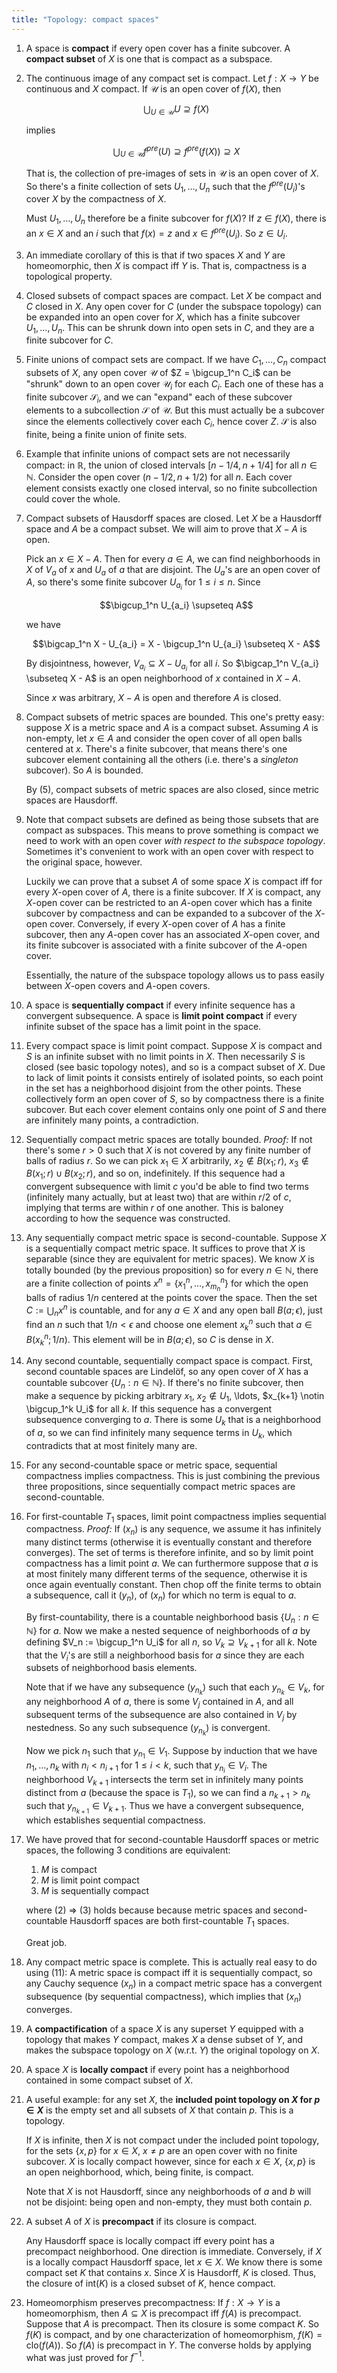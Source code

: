 ```yaml
---
title: "Topology: compact spaces"
---
```


1. A space is **compact** if every open cover has a finite subcover. A **compact subset** of $X$ is one that is compact as a subspace.

2. The continuous image of any compact set is compact. Let $f: X \to Y$ be continuous and $X$ compact. If $\mathcal{U}$ is an open cover of $f(X)$, then

    $$\bigcup_{U \in \mathcal{U}} U \supseteq f(X)$$

    implies

    $$\bigcup_{U \in \mathcal{U}} f^{pre}(U) \supseteq f^{pre}(f(X)) \supseteq X$$

    That is, the collection of pre-images of sets in $\mathcal{U}$ is an open cover of $X$. So there's a finite collection of sets $U_1, \ldots, U_n$ such that the $f^{pre}(U_i)$'s cover $X$ by the compactness of $X$.

    Must $U_1, \ldots, U_n$ therefore be a finite subcover for $f(X)$? If $z \in f(X)$, there is an $x \in X$ and an $i$ such that $f(x) = z$ and $x \in f^{pre}(U_i)$. So $z \in U_i$.

3. An immediate corollary of this is that if two spaces $X$ and $Y$ are homeomorphic, then $X$ is compact iff $Y$ is. That is, compactness is a topological property.

4. Closed subsets of compact spaces are compact. Let $X$ be compact and $C$ closed in $X$. Any open cover for $C$ (under the subspace topology) can be expanded into an open cover for $X$, which has a finite subcover $U_1, \ldots, U_n$. This can be shrunk down into open sets in $C$, and they are a finite subcover for $C$.

5. Finite unions of compact sets are compact. If we have $C_1, \ldots, C_n$ compact subsets of $X$, any open cover $\mathcal{U}$ of $Z = \bigcup_1^n C_i$ can be "shrunk" down to an open cover $\mathcal{U}_i$ for each $C_i$. Each one of these has a finite subcover $\mathcal{S}_i$, and we can "expand" each of these subcover elements to a subcollection $\mathcal{S}$ of $\mathcal{U}$. But this must actually be a subcover since the elements collectively cover each $C_i$, hence cover $Z$. $\mathcal{S}$ is also finite, being a finite union of finite sets.

6. Example that infinite unions of compact sets are not necessarily compact: in $\mathbb{R}$, the union of closed intervals $[n - 1/4, n + 1/4]$ for all $n \in \mathbb{N}$. Consider the open cover $(n - 1/2, n + 1/2)$ for all $n$. Each cover element consists exactly one closed interval, so no finite subcollection could cover the whole.

7. Compact subsets of Hausdorff spaces are closed. Let $X$ be a Hausdorff space and $A$ be a compact subset. We will aim to prove that $X - A$ is open.

    Pick an $x \in X - A$. Then for every $a \in A$, we can find neighborhoods in $X$ of $V_a$ of $x$ and $U_a$ of $a$ that are disjoint. The $U_a$'s are an open cover of $A$, so there's some finite subcover $U_{a_i}$ for $1 \leq i \leq n$. Since

    $$\bigcup_1^n U_{a_i} \supseteq A$$

    we have

    $$\bigcap_1^n X - U_{a_i} = X - \bigcup_1^n U_{a_i} \subseteq X - A$$

    By disjointness, however, $V_{a_i} \subseteq X - U_{a_i}$ for all $i$. So $\bigcap_1^n V_{a_i} \subseteq X - A$ is an open neighborhood of $x$ contained in $X - A$.

    Since $x$ was arbitrary, $X - A$ is open and therefore $A$ is closed.

8. Compact subsets of metric spaces are bounded. This one's pretty easy: suppose $X$ is a metric space and $A$ is a compact subset. Assuming $A$ is non-empty, let $x \in A$ and consider the open cover of all open balls centered at $x$. There's a finite subcover, that means there's one subcover element containing all the others (i.e. there's a *singleton* subcover). So $A$ is bounded.

    By (5), compact subsets of metric spaces are also closed, since metric spaces are Hausdorff.

9. Note that compact subsets are defined as being those subsets that are compact as subspaces. This means to prove something is compact we need to work with an open cover *with respect to the subspace topology*. Sometimes it's convenient to work with an open cover with respect to the original space, however.

    Luckily we can prove that a subset $A$ of some space $X$ is compact iff for every $X$-open cover of $A$, there is a finite subcover. If $X$ is compact, any $X$-open cover can be restricted to an $A$-open cover which has a finite subcover by compactness and can be expanded to a subcover of the $X$-open cover. Conversely, if every $X$-open cover of $A$ has a finite subcover, then any $A$-open cover has an associated $X$-open cover, and its finite subcover is associated with a finite subcover of the $A$-open cover.

    Essentially, the nature of the subspace topology allows us to pass easily between $X$-open covers and $A$-open covers.

10. A space is **sequentially compact** if every infinite sequence has a convergent subsequence. A space is **limit point compact** if every infinite subset of the space has a limit point in the space.

11. Every compact space is limit point compact. Suppose $X$ is compact and $S$ is an infinite subset with no limit points in $X$. Then necessarily $S$ is closed (see basic topology notes), and so is a compact subset of $X$. Due to lack of limit points it consists entirely of isolated points, so each point in the set has a neighborhood disjoint from the other points. These collectively form an open cover of $S$, so by compactness there is a finite subcover. But each cover element contains only one point of $S$ and there are infinitely many points, a contradiction.

12. Sequentially compact metric spaces are totally bounded. *Proof:* If not there's some $r > 0$ such that $X$ is not covered by any finite number of balls of radius $r$. So we can pick $x_1 \in X$ arbitrarily, $x_2 \notin B(x_1; r)$, $x_3 \notin B(x_1; r) \cup B(x_2; r)$, and so on, indefinitely. If this sequence had a convergent subsequence with limit $c$ you'd be able to find two terms (infinitely many actually, but at least two) that are within $r/2$ of $c$, implying that terms are within $r$ of one another. This is baloney according to how the sequence was constructed.

13. Any sequentially compact metric space is second-countable. Suppose $X$ is a sequentially compact metric space. It suffices to prove that $X$ is separable (since they are equivalent for metric spaces). We know $X$ is totally bounded (by the previous proposition) so for every $n \in \mathbb{N}$, there are a finite collection of points $x^n = \{ x_1^n, \ldots, x_{m_n}^n\}$ for which the open balls of radius $1/n$ centered at the points cover the space. Then the set $C := \bigcup_n x^n$ is countable, and for any $a \in X$ and any open ball $B(a; \epsilon)$, just find an $n$ such that $1/n < \epsilon$ and choose one element $x_k^n$ such that $a \in B(x_k^n; 1/n)$. This element will be in $B(a; \epsilon)$, so $C$ is dense in $X$.

14. Any second countable, sequentially compact space is compact. First, second countable spaces are Lindelöf, so any open cover of $X$ has a countable subcover $\{U_n : n \in \mathbb{N}\}$. If there's no finite subcover, then make a sequence by picking arbitrary $x_1$, $x_2 \notin U_1$, \ldots, $x_{k+1} \notin \bigcup_1^k U_i$ for all $k$. If this sequence has a convergent subsequence converging to $a$. There is some $U_k$ that is a neighborhood of $a$, so we can find infinitely many sequence terms in $U_k$, which contradicts that at most finitely many are.

15. For any second-countable space or metric space, sequential compactness implies compactness. This is just combining the previous three propositions, since sequentially compact metric spaces are second-countable.

16. For first-countable $T_1$ spaces, limit point compactness implies sequential compactness. *Proof:* If $(x_n)$ is any sequence, we assume it has infinitely many distinct terms (otherwise it is eventually constant and therefore converges). The set of terms is therefore infinite, and so by limit point compactness has a limit point $a$. We can furthermore suppose that $a$ is at most finitely many different terms of the sequence, otherwise it is once again eventually constant. Then chop off the finite terms to obtain a subsequence, call it $(y_n)$, of $(x_n)$ for which no term is equal to $a$.

    By first-countability, there is a countable neighborhood basis $\{U_n : n \in \mathbb{N}\}$ for $a$. Now we make a nested sequence of neighborhoods of $a$ by defining $V_n := \bigcup_1^n U_i$ for all $n$, so $V_k \supseteq V_{k+1}$ for all $k$. Note that the $V_i$'s are still a neighborhood basis for $a$ since they are each subsets of neighborhood basis elements.

    Note that if we have any subsequence $(y_{n_k})$ such that each $y_{n_k} \in V_k$, for any neighborhood $A$ of $a$, there is some $V_j$ contained in $A$, and all subsequent terms of the subsequence are also contained in $V_j$ by nestedness. So any such subsequence $(y_{n_k})$ is convergent.

    Now we pick $n_1$ such that $y_{n_1} \in V_1$. Suppose by induction that we have $n_1, \ldots, n_k$ with $n_i < n_{i+1}$ for $1 \leq i < k$, such that $y_{n_i} \in V_i$. The neighborhood $V_{k+1}$ intersects the term set in infinitely many points distinct from $a$ (because the space is $T_1$), so we can find a $n_{k+1} > n_k$ such that $y_{n_{k+1}} \in V_{k+1}$. Thus we have a convergent subsequence, which establishes sequential compactness.


17. We have proved that for second-countable Hausdorff spaces or metric spaces, the following 3 conditions are equivalent:

     1. $M$ is compact
     2. $M$ is limit point compact
     3. $M$ is sequentially compact

    where (2) => (3) holds because because metric spaces and second-countable Hausdorff spaces are both first-countable $T_1$ spaces.

    Great job.


18. Any compact metric space is complete. This is actually real easy to do using (11): A metric space is compact iff it is sequentially compact, so any Cauchy sequence $(x_n)$ in a compact metric space has a convergent subsequence (by sequential compactness), which implies that $(x_n)$ converges.

19. A **compactification** of a space $X$ is any superset $Y$ equipped with a topology that makes $Y$ compact, makes $X$ a dense subset of $Y$, and makes the subspace topology on $X$ (w.r.t. $Y$) the original topology on $X$.

20. A space $X$ is **locally compact** if every point has a neighborhood contained in some compact subset of $X$.

21. A useful example: for any set $X$, the **included point topology on $X$ for $p \in X$** is the empty set and all subsets of $X$ that contain $p$. This is a topology.

    If $X$ is infinite, then $X$ is not compact under the included point topology, for the sets $\{x, p\}$ for $x \in X$, $x \neq p$ are an open cover with no finite subcover. $X$ is locally compact however, since for each $x \in X$, $\{x, p\}$ is an open neighborhood, which, being finite, is compact.

    Note that $X$ is not Hausdorff, since any neighborhoods of $a$ and $b$ will not be disjoint: being open and non-empty, they must both contain $p$.

21. A subset $A$ of $X$ is **precompact** if its closure is compact.

    Any Hausdorff space is locally compact iff every point has a precompact neighborhood. One direction is immediate. Conversely, if $X$ is a locally compact Hausdorff space, let $x \in X$. We know there is some compact set $K$ that contains $x$. Since $X$ is Hausdorff, $K$ is closed. Thus, the closure of $\text{int}(K)$ is a closed subset of $K$, hence compact.

22. Homeomorphism preserves precompactness: If $f: X \to Y$ is a homeomorphism, then $A \subseteq X$ is precompact iff $f(A)$ is precompact. Suppose that $A$ is precompact. Then its closure is some compact $K$. So $f(K)$ is compact, and by one characterization of homeomorphism, $f(K) = \text{clo}(f(A))$. So $f(A)$ is precompact in $Y$. The converse holds by applying what was just proved for $f^{-1}$.
